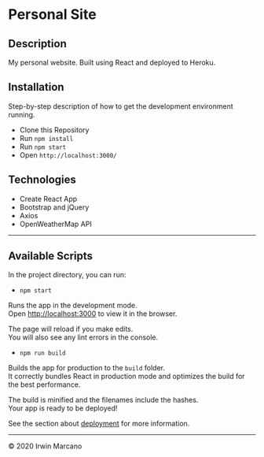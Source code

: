 # Personal Site

## Description

My personal website. Built using React and deployed to Heroku.

## Installation

Step-by-step description of how to get the development environment running.

- Clone this Repository
- Run `npm install`
- Run `npm start`
- Open `http://localhost:3000/`

## Technologies

- Create React App
- Bootstrap and jQuery
- Axios
- OpenWeatherMap API

---

## Available Scripts

In the project directory, you can run:

- `npm start`

Runs the app in the development mode.<br />
Open [http://localhost:3000](http://localhost:3000) to view it in the browser.

The page will reload if you make edits.<br />
You will also see any lint errors in the console.

- `npm run build`

Builds the app for production to the `build` folder.<br />
It correctly bundles React in production mode and optimizes the build for the best performance.

The build is minified and the filenames include the hashes.<br />
Your app is ready to be deployed!

See the section about [deployment](https://facebook.github.io/create-react-app/docs/deployment) for more information.

---

© 2020 Irwin Marcano
